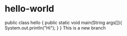 # hello-world
public class hello {
    public static void main(String args[]){
        System.out.println("Hi");
    }
}
This is a new branch
